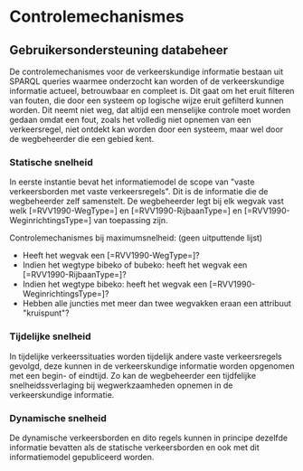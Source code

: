 # Controlemechanismes


## Gebruikersondersteuning databeheer
De controlemechanismes voor de verkeerskundige informatie bestaan uit SPARQL queries waarmee onderzocht kan worden of de verkeerskundige informatie actueel, betrouwbaar en compleet is. Dit gaat om het eruit filteren van fouten, die door een systeem op logische wijze eruit gefilterd kunnen worden. Dit neemt niet weg, dat altijd een menselijke controle moet worden gedaan omdat een fout, zoals het volledig niet opnemen van een verkeersregel, niet ontdekt kan worden door een systeem, maar wel door de wegbeheerder die een gebied kent. 

### Statische snelheid
In eerste instantie bevat het informatiemodel de scope van "vaste verkeersborden met vaste verkeersregels". Dit is de informatie die de wegbeheerder zelf samenstelt. De wegbeheerder legt bij elk wegvak vast welk [=RVV1990-WegType=] en [=RVV1990-RijbaanType=] en [=RVV1990-WeginrichtingsType=] van toepassing zijn.

Controlemechanismes bij maximumsnelheid: (geen uitputtende lijst)
* Heeft het wegvak een [=RVV1990-WegType=]?
* Indien het wegtype bibeko of bubeko: heeft het wegvak een [=RVV1990-RijbaanType=]?
* Indien het wegtype bibeko: heeft het wegvak een [=RVV1990-WeginrichtingsType=]?
* Hebben alle juncties met meer dan twee wegvakken eraan een attribuut "kruispunt"?

### Tijdelijke snelheid
In tijdelijke verkeerssituaties worden tijdelijk andere vaste verkeersregels gevolgd, deze kunnen in de verkeerskundige informatie worden opgenomen met een begin- of eindtijd. Zo kan de wegbeheerder een tijdfelijke snelheidssverlaging bij wegwerkzaamheden opnemen in de verkeerskundige informatie. 


### Dynamische snelheid
De dynamische verkeersborden en dito regels kunnen in principe dezelfde informatie bevatten als de statische verkeersborden en ook met dit informatiemodel gepubliceerd worden. 